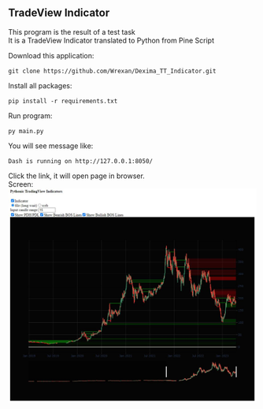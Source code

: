 ## TradeView Indicator
This program is the result of a test task  
It is a TradeView Indicator translated to Python from Pine Script

Download this application:
```
git clone https://github.com/Wrexan/Dexima_TT_Indicator.git
```
Install all packages:
```
pip install -r requirements.txt
```
Run program:
```
py main.py
```
You will see message like:
```shell
Dash is running on http://127.0.0.1:8050/
```
Click the link, it will open page in browser.  
Screen:
![](trade_view_indicator.JPG)